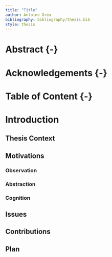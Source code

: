 ```yaml
---
title: "Title"
author: Antoine Gréa
bibliography: bibliography/thesis.bib
style: thesis
---
```



# Abstract {-}

# Acknowledgements {-}

# Table of Content {-}

# Introduction

## Thesis Context

## Motivations
 
### Observation

### Abstraction

### Cognition

## Issues

## Contributions

## Plan


